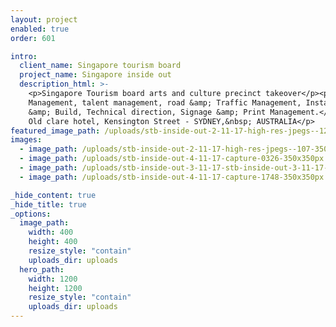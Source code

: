 ```yaml
---
layout: project
enabled: true
order: 601

intro:
  client_name: Singapore tourism board
  project_name: Singapore inside out
  description_html: >-
    <p>Singapore Tourism board arts and culture precinct takeover</p><p>Event
    Management, talent management, road &amp; Traffic Management, Installation
    &amp; Build, Technical direction, Signage &amp; Print Management.</p><p>The
    Old clare hotel, Kensington Street - SYDNEY,&nbsp; AUSTRALIA</p>
featured_image_path: /uploads/stb-inside-out-2-11-17-high-res-jpegs--128-1000x1000px.jpg
images:
  - image_path: /uploads/stb-inside-out-2-11-17-high-res-jpegs--107-350x350px.jpg
  - image_path: /uploads/stb-inside-out-4-11-17-capture-0326-350x350px.jpg
  - image_path: /uploads/stb-inside-out-3-11-17-stb-inside-out-3-11-17-1241-350x350px.jpg
  - image_path: /uploads/stb-inside-out-4-11-17-capture-1748-350x350px.jpg

_hide_content: true
_hide_title: true
_options:
  image_path:
    width: 400
    height: 400
    resize_style: "contain"
    uploads_dir: uploads
  hero_path:
    width: 1200
    height: 1200
    resize_style: "contain"
    uploads_dir: uploads
---
```

